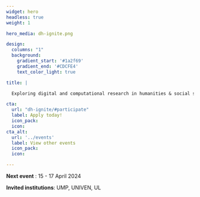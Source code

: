 ```yaml
---
widget: hero
headless: true
weight: 1

hero_media: dh-ignite.png

design:
  columns: "1"
  background:
    gradient_start: '#1a2f69'
    gradient_end: '#CDCFE4'
    text_color_light: true

title: | 

  Exploring digital and computational research in humanities & social sciences

cta:
  url: "dh-ignite/#participate"
  label: Apply today!
  icon_pack: 
  icon: 
cta_alt:
  url: '../events'
  label: View other events
  icon_pack: 
  icon:

---
```


**Next event**  : 15 - 17 April 2024

**Invited institutions**: UMP, UNIVEN, UL



<!---
<div class="container">
  <div class="row">
    <div class="col">
      <a href="https://dh-ignite.org"><img 
      style="display: block; 
          margin-left: auto;
           margin-right: auto;
           width: 70%;"
    src="../media/dh-ignite.png" 
    alt="dh-ignite logo">
</img></a>
</div>

   
-->

